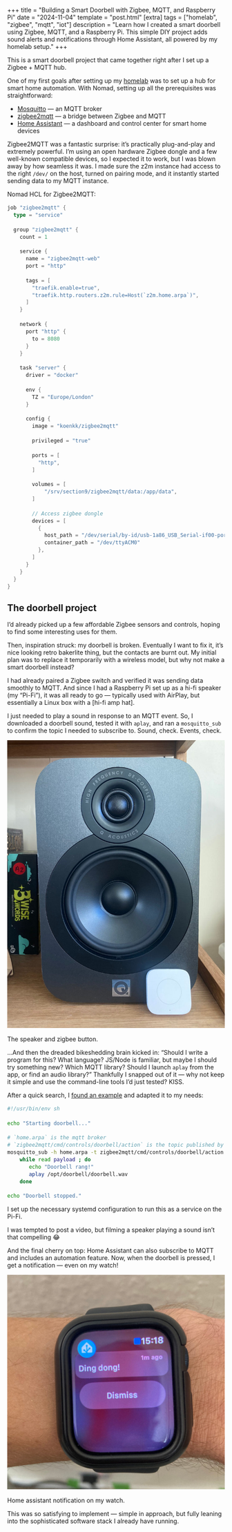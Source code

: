 +++
title = "Building a Smart Doorbell with Zigbee, MQTT, and Raspberry Pi"
date = "2024-11-04"
template = "post.html"
[extra]
tags = ["homelab", "zigbee", "mqtt", "iot"]
description = "Learn how I created a smart doorbell using Zigbee, MQTT, and a Raspberry Pi. This simple DIY project adds sound alerts and notifications through Home Assistant, all powered by my homelab setup."
+++

This is a smart doorbell project that came together right after I set up a Zigbee + MQTT hub.

One of my first goals after setting up my [homelab](/blog/running-nomad-on-my-homelab/) was to set up a hub for smart home automation. With Nomad, setting up all the prerequisites was straightforward:

- [Mosquitto](https://mosquitto.org/) — an MQTT broker
- [zigbee2mqtt](https://www.zigbee2mqtt.io/) — a bridge between Zigbee and MQTT
- [Home Assistant](https://www.home-assistant.io/) — a dashboard and control center for smart home devices

Zigbee2MQTT was a fantastic surprise: it’s practically plug-and-play and extremely powerful. I’m using an open hardware Zigbee dongle and a few well-known compatible devices, so I expected it to work, but I was blown away by how seamless it was. I made sure the z2m instance had access to the right `/dev/` on the host, turned on pairing mode, and it instantly started sending data to my MQTT instance.

Nomad HCL for Zigbee2MQTT:
```go
job "zigbee2mqtt" {
  type = "service"

  group "zigbee2mqtt" {
    count = 1

    service {
      name = "zigbee2mqtt-web"
      port = "http"

      tags = [
        "traefik.enable=true",
        "traefik.http.routers.z2m.rule=Host(`z2m.home.arpa`)",
      ]
    }

    network {
      port "http" {
        to = 8080
      }
    }

    task "server" {
      driver = "docker"

      env {
        TZ = "Europe/London"
      }

      config {
        image = "koenkk/zigbee2mqtt"

        privileged = "true"

        ports = [
          "http",
        ]

        volumes = [
            "/srv/section9/zigbee2mqtt/data:/app/data",
        ]

        // Access zigbee dongle
        devices = [
          {
            host_path = "/dev/serial/by-id/usb-1a86_USB_Serial-if00-port0"
            container_path = "/dev/ttyACM0"
          },
        ]
      }
    }
  }
}

```

## The doorbell project

I’d already picked up a few affordable Zigbee sensors and controls, hoping to find some interesting uses for them.

Then, inspiration struck: my doorbell is broken. Eventually I want to fix it, it’s nice looking retro bakerlite thing, but the contacts are burnt out. My initial plan was to replace it temporarily with a wireless model, but why not make a smart doorbell instead?

I had already paired a Zigbee switch and verified it was sending data smoothly to MQTT. And since I had a Raspberry Pi set up as a hi-fi speaker (my “Pi-Fi”), it was all ready to go — typically used with AirPlay, but essentially a Linux box with a [hi-fi amp hat].

I just needed to play a sound in response to an MQTT event. So, I downloaded a doorbell sound, tested it with `aplay`, and ran a `mosquitto_sub` to confirm the topic I needed to subscribe to. Sound, check. Events, check.

<div class="embed">
  <img src="/assets/images/blog/speaker.jpg" class="centered" />
  <p>The speaker and zigbee button.</p>
</div>

…And then the dreaded bikeshedding brain kicked in: “Should I write a program for this? What language? JS/Node is familiar, but maybe I should try something new? Which MQTT library? Should I launch `aplay` from the app, or find an audio library?” Thankfully I snapped out of it — why not keep it simple and use the command-line tools I’d just tested? KISS.

After a quick search, I [found an example](https://stackoverflow.com/questions/73560635/subscribe-a-bash-script-to-run-when-mqtt-message-is-received) and adapted it to my needs:

```bash
#!/usr/bin/env sh

echo "Starting doorbell..."

# `home.arpa` is the mqtt broker
# `zigbee2mqtt/cmd/controls/doorbell/action` is the topic published by z2m when the button is pressed
mosquitto_sub -h home.arpa -t zigbee2mqtt/cmd/controls/doorbell/action |
    while read payload ; do
       echo "Doorbell rang!"
       aplay /opt/doorbell/doorbell.wav
    done

echo "Doorbell stopped."
```

I set up the necessary systemd configuration to run this as a service on the Pi-Fi.

I was tempted to post a video, but filming a speaker playing a sound isn’t that compelling 😂

And the final cherry on top: Home Assistant can also subscribe to MQTT and includes an automation feature. Now, when the doorbell is pressed, I get a notification — even on my watch!

<div class="embed">
  <img src="/assets/images/blog/watch.jpg" class="centered" />
  <p>Home assistant notification on my watch.</p>
</div>

This was so satisfying to implement — simple in approach, but fully leaning into the sophisticated software stack I already have running.
